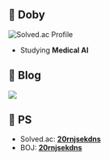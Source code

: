 ## :baby_chick: Doby
![Solved.ac Profile](http://mazassumnida.wtf/api/v2/generate_badge?boj=20rnjsekdns)
* Studying <b>Medical AI</b>

## :baby_chick: Blog
<a href="https://draw-code-boy.tistory.com/"><img src="https://img.shields.io/badge/Doby's Lab-F36D5D?style=flat-square&logo=Tistory&logoColor=FFFFFF"/></a>

## :baby_chick: PS
* Solved.ac: <b>[20rnjsekdns](https://solved.ac/profile/20rnjsekdns)</b>
* BOJ: <b>[20rnjsekdns](https://www.acmicpc.net/user/20rnjsekdns)</b>
